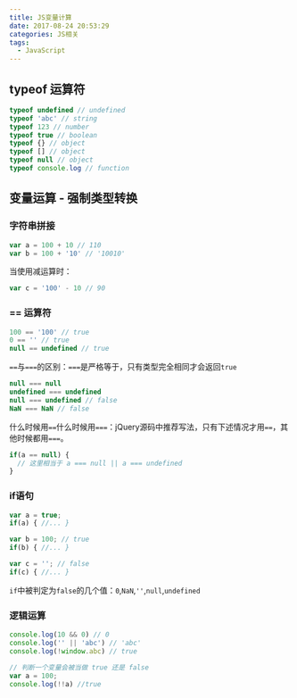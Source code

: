 ```yaml
---
title: JS变量计算
date: 2017-08-24 20:53:29
categories: JS相关
tags: 
  - JavaScript
---
```

## typeof 运算符

```javascript
typeof undefined // undefined
typeof 'abc' // string
typeof 123 // number
typeof true // boolean
typeof {} // object
typeof [] // object
typeof null // object
typeof console.log // function
```

## 变量运算 - 强制类型转换

### 字符串拼接

```javascript
var a = 100 + 10 // 110
var b = 100 + '10' // '10010'
```
当使用减运算时：
```javascript
var c = '100' - 10 // 90
```

### == 运算符

```javascript
100 == '100' // true
0 == '' // true
null == undefined // true
```
`==`与`===`的区别：`===`是严格等于，只有类型完全相同才会返回`true`
```javascript
null === null
undefined === undefined
null === undefined // false
NaN === NaN // false
```
什么时候用`==`什么时候用`===`：jQuery源码中推荐写法，只有下述情况才用`==`，其他时候都用`===`。
```javascript
if(a == null) {
  // 这里相当于 a === null || a === undefined
}
```

### if语句

```javascript
var a = true;
if(a) { //... } 

var b = 100; // true
if(b) { //... }

var c = ''; // false
if(c) { //... }
```
`if`中被判定为`false`的几个值：`0`,`NaN`,`''`,`null`,`undefined`

### 逻辑运算

```javascript
console.log(10 && 0) // 0
console.log('' || 'abc') // 'abc'
console.log(!window.abc) // true

// 判断一个变量会被当做 true 还是 false
var a = 100;
console.log(!!a) //true
```